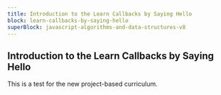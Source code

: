 ```yaml
---
title: Introduction to the Learn Callbacks by Saying Hello
block: learn-callbacks-by-saying-hello
superBlock: javascript-algorithms-and-data-structures-v8
---
```


## Introduction to the Learn Callbacks by Saying Hello

This is a test for the new project-based curriculum.
